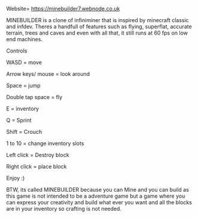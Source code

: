 Website= https://minebuilder7.webnode.co.uk

MINEBUILDER is a clone of infiniminer that is inspired by minecraft classic and infdev. Theres a handfull of features such as flying, superflat, accurate terrain, trees and caves and even with all that, it still runs at 60 fps on low end machines.

Controls

WASD = move

Arrow keys/ mouse = look around

Space = jump

Double tap space = fly

E = inventory

Q = Sprint

Shift = Crouch

1 to 10 = change inventory slots

Left click = Destroy block

Right click = place block

Enjoy :)

BTW, its called MINEBUILDER because you can Mine and you can build as this game is not intended to be a adventure game but a game where you can express your creativity and build what ever you want and all the blocks are in your inventory so crafting is not needed.

